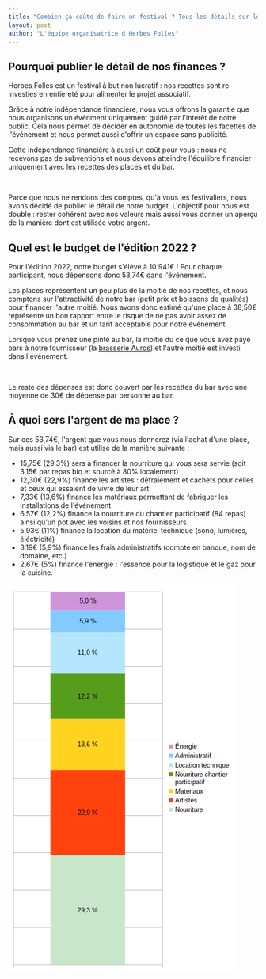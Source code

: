 ```yaml
---
title: "Combien ça coûte de faire un festival ? Tous les détails sur le budget d'Herbes Folles 2022 !"
layout: post
author: "L'équipe organisatrice d'Herbes Folles"
---
```


## Pourquoi publier le détail de nos finances ?

Herbes Folles est un festival à but non lucratif : nos recettes sont re-investies en entièreté pour alimenter le projet associatif.

Grâce à notre indépendance financière, nous vous offrons la garantie que nous organisons un événment uniquement guidé par l'interêt de notre public. Cela nous permet de décider en autonomie de toutes les facettes de l'événement et nous permet aussi d'offrir un espace sans publicité.


Cette indépendance financière à aussi un coût pour vous : nous ne recevons pas de subventions et nous devons atteindre l'équilibre financier uniquement avec les recettes des places et du bar.

<br>

Parce que nous ne rendons des comptes, qu'à vous les festivaliers, nous avons décidé de publier le détail de notre budget. L'objectif pour nous est double : rester cohérent avec nos valeurs mais aussi vous donner un aperçu de la manière dont est utilisée votre argent.

## Quel est le budget de l'édition 2022 ?

Pour l'édition 2022, notre budget s'élève à 10 941€ ! Pour chaque participant, nous dépensons donc 53,74€ dans l'événement.

Les places représentent un peu plus de la moitié de nos recettes, et nous comptons sur l'attractivité de notre bar (petit prix et boissons de qualités) pour financer l'autre moitié. Nous avons donc estimé qu'une place à 38,50€ représente un bon rapport entre le risque de ne pas avoir assez de consommation au bar et un tarif acceptable pour notre événement. 

Lorsque vous prenez une pinte au bar, la moitié du ce que vous avez payé pars à notre fournisseur (la [brasserie Auros](https://brasserieauros.com/)) et l'autre moitié est investi dans l'événement.

<br>

Le reste des dépenses est donc couvert par les recettes du bar avec une moyenne de 30€ de dépense par personne au bar.

## À quoi sers l'argent de ma place ?

Sur ces 53,74€, l'argent que vous nous donnerez (via l'achat d'une place, mais aussi via le bar) est utilisé de la manière suivante :

* 15,75€ (29.3%) sers à financer la nourriture qui vous sera servie (soit 3,15€ par repas bio et sourcé à 80% localement)
* 12,30€ (22,9%) finance les artistes : défraiement et cachets pour celles et ceux qui essaient de vivre de leur art
* 7,33€ (13,6%) finance les matériaux permettant de fabriquer les installations de l'événement
* 6,57€ (12,2%) finance la nourriture du chantier participatif (84 repas) ainsi qu'un pot avec les voisins et nos fournisseurs
* 5,93€ (11%) finance la location du matériel technique (sono, lumières, éléctricité)
* 3,19€ (5,9%) finance les frais administratifs (compte en banque, nom de domaine, etc.)
* 2,67€ (5%) finance l'énergie : l'essence pour la logistique et le gaz pour la cuisine.

![Répartition des dépenses](/assets/images/posts/repartition_budget_2022.png)
